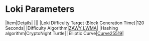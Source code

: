 # Loki Parameters

|Item|Details|
|||
|Loki Difficulty Target (Block Generation Time)|120 Seconds|
|Difficulty Algorithm|[ZAWY LWMA](https://github.com/zawy12/difficulty-algorithms/issues/3)|
|Hashing algorithm|CryptoNight Turtle|
|Elliptic Curve|[Curve25519](https://eprint.iacr.org/2008/013.pdf)|
